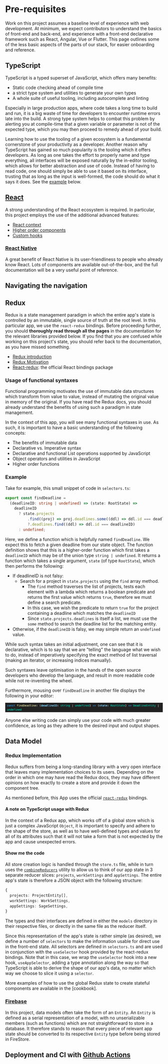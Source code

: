 # Pre-requisites

Work on this project assumes a baseline level of experience with web development. At minimum, we expect contributors to understand the basics of front-end and back-end, and experience with a front-end declarative framework such as React, Angular, Vue or Flutter. This page outlines some of the less basic aspects of the parts of our stack, for easier onboarding and reference.

## TypeScript

TypeScript is a typed superset of JavaScript, which offers many benefits:

- Static code checking ahead of compile time
- a strict type system and utilities to generate your own types
- A whole suite of useful tooling, including autocomplete and linting

Especially in large production apps, where code takes a long time to build and run, it is a big waste of time for developers to encounter runtime errors late into the build. A strong type system helps to combat this problem by alerting you at compile-time that a given variable or parameter is not of the expected type, which you may then proceed to remedy ahead of your build.

Learning how to use the tooling of a given ecosystem is a fundamental cornerstone of your productivity as a developer. Another reason why TypeScript has gained so much popularity is the tooling which it offers developers. As long as one takes the effort to properly name and type everything, all interfaces will be exposed naturally by the in-editor tooling, which allows for better abstraction and use of code. Instead of having to read code, one should simply be able to use it based on its interface, trusting that as long as the input is well-formed, the code should do what it says it does. See the [example](#example) below.

## [React](https://reactjs.org)

A strong understanding of the React ecosystem is required. In particular, this project employs the use of the additional advanced features:

- [React context](https://reactjs.org/docs/context.html)
- [Higher order components](https://reactjs.org/docs/higher-order-components.html)
- [Custom hooks](https://reactjs.org/docs/hooks-custom.html)

### [React Native](https://reactnative.dev)

A great benefit of React Native is its user-friendliness to people who already know React. Lots of components are available out-of-the-box, and the full documentation will be a very useful point of reference.

## Navigating the navigation

## Redux

Redux is a state management paradigm in which the entire app's state is controlled by an immutable, single source of truth at the root level. In this particular app, we use the `react-redux` bindings. Before proceeding further, you should **thoroughly read through all the pages** in the documentation for the relevant libraries provided below. If you find that you are confused while working on this project's state, you should refer back to the documentation, as you have missed something.

- [Redux introduction](https://redux.js.org/tutorials/essentials/part-1-overview-concepts)
- [Redux Motivation](https://redux.js.org/understanding/thinking-in-redux/motivation)
- [React-redux](https://react-redux.js.org): the official React bindings package

### Usage of functional syntaxes

Functional programming motivates the use of immutable data structures which transform from value to value, instead of mutating the original value in memory of the original. If you have read the Redux docs, you should already understand the benefits of using such a paradigm in state management.

In the context of this app, you will see many functional syntaxes in use. As such, it is important to have a basic understanding of the following concepts:

- The benefits of immutable data
- Declarative vs. Imperative syntax
- Declarative and functional List operations supported by JavaScript
- Object operators and utilities in JavaScript
- Higher order functions

### Example

Take for example, this small snippet of code in `selectors.ts`:

```TypeScript
export const findDeadline =
  (deadlineID: string | undefined) => (state: RootState) =>
    deadlineID
      ? state.projects
          .find((proj) => proj.deadlines.some((ddl) => ddl.id === deadlineID))
          ?.deadlines.find((ddl) => ddl.id === deadlineID)
      : undefined;
```

Here, we define a function which is helpfully named `findDeadline`. We expect this to fetch a given deadline from our state object.
The function definition shows that this is a higher-order function which first takes a `deadlineID` which may be of the union type `string | undefined`. It returns a function which takes a single argument, `state` (of type `RootState`), which then performs the following:

- If deadlineID is not falsy:
  - Search for a project in `state.projects` using the `find` array method.
    - The `find` method traverses the list of projects, tests each element with a lambda which returns a boolean predicate and returns the first value which returns `true`, therefore we must define a search predicate.
    - In this case, we wish the predicate to return `true` for the project containing a deadline which matches the `deadlineID`
    - Since `state.projects.deadlines` is itself a list, we must use the `some` method to search the deadline list for the matching entity.
- Otherwise, if the `deadlineID` is falsy, we may simple return an `undefined` value.

While such syntax takes an initial adjustment, one can see that it is declarative, which is to say that we are "telling" the language what we wish to do, instead of imperatively specifying the exact method of list traversal (making an iterator, or increasing indices manually).

Such syntaxes leave optimisation in the hands of the open source developers who develop the language, and result in more readable code while not re-inventing the wheel.

Furthermore, mousing over `findDeadline` in another file displays the following in your editor:

![image](/doc/img/in_editor_prototype.png)

Anyone else writing code can simply use your code with much greater confidence, as long as they adhere to the desired input and output shapes.

## Data Model

### Redux Implementation

Redux suffers from being a long-standing library with a very open interface that leaves many implementation choices to its users. Depending on the order in which one may have read the Redux docs, they may have different opinions on how exactly to create a store and provide it down the component tree.

As mentioned before, this App uses the official [`react-redux`](https://react-redux.js.org/introduction/getting-started) bindings.

#### A note on TypeScript usage with Redux

In the context of a Redux app, which works off of a global store which is just a complex JavaScript `Object`, it is important to specify and adhere to the shape of the store, as well as to have well-defined types and values for all of its attributes such that it will not take a form that is not expected by the app and cause unexpected errors.

#### Show me the code

All store creation logic is handled through the `store.ts` file, while in turn uses the [`combineReducers`](https://redux.js.org/api/combinereducers) utility to allow us to think of our app state in 3 separate reducer slices: `projects`, `workSettings` and `appSettings`. The entire app's state is therefore a JSON object with the following structure:

```TypeScript
{
  projects: ProjectEntity[],
  workSettings: WorkSettings,
  appSettings: SageSettings,
}
```

The types and their interfaces are defined in either the `models` directory in their respective files, or directly in the same file as the reducer itself.

Since this representation of the app's state is rather simple (as desired), we define a number of `selectors` to make the information usable for direct use in the front-end state. All selectors are defined in `selectors.ts` and are used in conjunction with the `useSelector` hook provided by the react-redux bindings. Note that in this case, we wrap the `useSelector` hook into a new hook, `useAppSelector`, adding a type annotation along the way so that TypeScript is able to derive the shape of our app's data, no matter which way we choose to slice it using a `selector`.

More examples of how to use the global Redux state to create stateful components are available in the [cookbook].

### [Firebase](https://firebase.google.com/docs)

In this project, data models often take the form of an `Entity`. An `Entity` is defined as a serial representation of a model, with no unserializable members (such as functions) which are not straightforward to store in a database. It therefore stands to reason that every piece of relevant app state should be converted to its respective `Entity` type before being stored in FireStore.

## Deployment and CI with [Github Actions](https://docs.github.com/en/actions)
